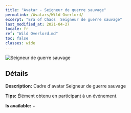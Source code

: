 ```yaml
---
title: "Avatar - Seigneur de guerre sauvage"
permalink: /Avatars/Wild Overlord/
excerpt: "Era of Chaos  Seigneur de guerre sauvage"
last_modified_at: 2021-04-27
locale: fr
ref: "Wild Overlord.md"
toc: false
classes: wide
---
```

 ![Seigneur de guerre sauvage](/images/a/avatarFrame_98.png)

## Détails

 **Description:** Cadre d'avatar Seigneur de guerre sauvage 

 **Tips:** Élément obtenu en participant à un événement. 

 **Is available:**  + 

